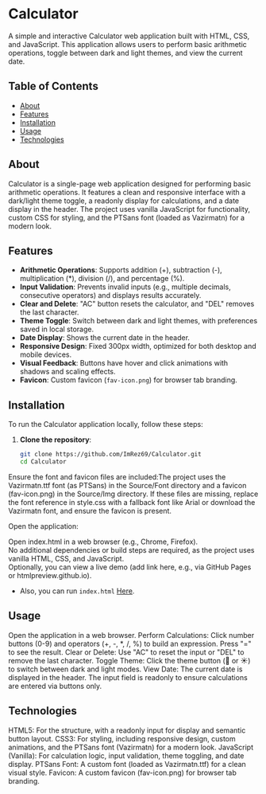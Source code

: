 # Calculator

A simple and interactive Calculator web application built with HTML, CSS, and JavaScript. This application allows users to perform basic arithmetic operations, toggle between dark and light themes, and view the current date.

## Table of Contents
- [About](#about)
- [Features](#features)
- [Installation](#installation)
- [Usage](#usage)
- [Technologies](#technologies)

## About
Calculator is a single-page web application designed for performing basic arithmetic operations. It features a clean and responsive interface with a dark/light theme toggle, a readonly display for calculations, and a date display in the header. The project uses vanilla JavaScript for functionality, custom CSS for styling, and the PTSans font (loaded as Vazirmatn) for a modern look.

## Features
- **Arithmetic Operations**: Supports addition (+), subtraction (-), multiplication (*), division (/), and percentage (%).
- **Input Validation**: Prevents invalid inputs (e.g., multiple decimals, consecutive operators) and displays results accurately.
- **Clear and Delete**: "AC" button resets the calculator, and "DEL" removes the last character.
- **Theme Toggle**: Switch between dark and light themes, with preferences saved in local storage.
- **Date Display**: Shows the current date in the header.
- **Responsive Design**: Fixed 300px width, optimized for both desktop and mobile devices.
- **Visual Feedback**: Buttons have hover and click animations with shadows and scaling effects.
- **Favicon**: Custom favicon (`fav-icon.png`) for browser tab branding.

## Installation
To run the Calculator application locally, follow these steps:

1. **Clone the repository**:
   ```bash
   git clone https://github.com/ImRez69/Calculator.git
   cd Calculator


Ensure the font and favicon files are included:The project uses the Vazirmatn.ttf font (as PTSans) in the Source/Font directory and a favicon (fav-icon.png) in the Source/Img directory. If these files are missing, replace the font reference in style.css with a fallback font like Arial or download the Vazirmatn font, and ensure the favicon is present.

Open the application:  

Open index.html in a web browser (e.g., Chrome, Firefox).  
No additional dependencies or build steps are required, as the project uses vanilla HTML, CSS, and JavaScript.  
Optionally, you can view a live demo (add link here, e.g., via GitHub Pages or htmlpreview.github.io).
- Also, you can run `index.html` [Here](https://htmlpreview.github.io/?https://github.com/ImRez69/Sample-Calculator/blob/main/index.html).



## Usage

Open the application in a web browser.
Perform Calculations: Click number buttons (0-9) and operators (+, -, *, /, %) to build an expression. Press "=" to see the result.
Clear or Delete: Use "AC" to reset the input or "DEL" to remove the last character.
Toggle Theme: Click the theme button (🌙 or ☀️) to switch between dark and light modes.
View Date: The current date is displayed in the header.
The input field is readonly to ensure calculations are entered via buttons only.

## Technologies

HTML5: For the structure, with a readonly input for display and semantic button layout.
CSS3: For styling, including responsive design, custom animations, and the PTSans font (Vazirmatn) for a modern look.
JavaScript (Vanilla): For calculation logic, input validation, theme toggling, and date display.
PTSans Font: A custom font (loaded as Vazirmatn.ttf) for a clean visual style.
Favicon: A custom favicon (fav-icon.png) for browser tab branding.
